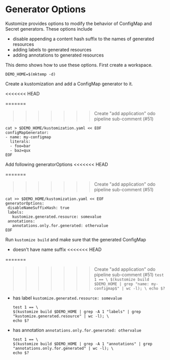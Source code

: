 # Generator Options

Kustomize provides options to modify the behavior of ConfigMap and Secret generators. These options include
 
 - disable appending a content hash suffix to the names of generated resources
 - adding labels to generated resources
 - adding annotations to generated resources
 
This demo shows how to use these options. First create a workspace.
```
DEMO_HOME=$(mktemp -d)
```

Create a kustomization and add a ConfigMap generator to it.

<<<<<<< HEAD
<!-- @createCMGenerator @test -->
=======
<!-- @createCMGenerator @testAgainstLatestRelease -->
>>>>>>> Create "add application" odo  pipeline sub-comment (#51)
```
cat > $DEMO_HOME/kustomization.yaml << EOF
configMapGenerator:
- name: my-configmap
  literals:	
  - foo=bar
  - baz=qux
EOF
```

Add following generatorOptions
<<<<<<< HEAD
<!-- @addGeneratorOptions @test -->
=======
<!-- @addGeneratorOptions @testAgainstLatestRelease -->
>>>>>>> Create "add application" odo  pipeline sub-comment (#51)
```
cat >> $DEMO_HOME/kustomization.yaml << EOF
generatorOptions:
 disableNameSuffixHash: true
 labels:
   kustomize.generated.resource: somevalue
 annotations:
   annotations.only.for.generated: othervalue
EOF
```
Run `kustomize build` and make sure that the generated ConfigMap
 
 - doesn't have name suffix
<<<<<<< HEAD
    <!-- @verify @test -->
=======
    <!-- @verify @testAgainstLatestRelease -->
>>>>>>> Create "add application" odo  pipeline sub-comment (#51)
    ```
    test 1 == \
    $(kustomize build $DEMO_HOME | grep "name: my-configmap$" | wc -l); \
    echo $?
    ```
 - has label `kustomize.generated.resource: somevalue`
     ```
     test 1 == \
     $(kustomize build $DEMO_HOME | grep -A 1 "labels" | grep "kustomize.generated.resource" | wc -l); \
     echo $?
     ```
 - has annotation `annotations.only.for.generated: othervalue`
      ```
      test 1 == \
      $(kustomize build $DEMO_HOME | grep -A 1 "annotations" | grep "annotations.only.for.generated" | wc -l); \
      echo $?
      ```
      
